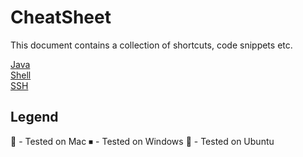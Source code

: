 # CheatSheet

This document contains a collection of shortcuts, code snippets etc.

[Java](/java)  
[Shell](/shell)  
[SSH](/ssh)  

## Legend

🍎 - Tested on Mac
⏹ - Tested on Windows
🐧 - Tested on Ubuntu
